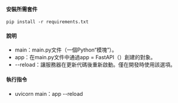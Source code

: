 #### 安裝所需套件
`pip install -r requirements.txt`

#### 說明
- main：main.py文件（一個Python“模塊”）。
- app：在main.py文件中通過app = FastAPI（）創建的對象。
- --reload：讓服務器在更新代碼後重新啟動。僅在開發時使用該選項。

#### 執行指令
- uvicorn main：app --reload
